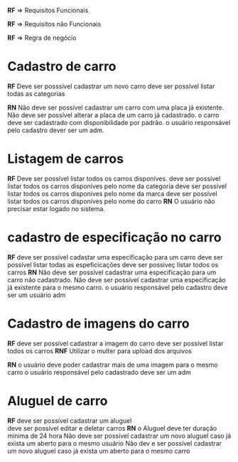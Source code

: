 **RF** => Requisitos Funcionais 

**RF** => Requisitos não Funcionais

**RF** => Regra de negócio

# Cadastro de carro 
**RF**
Deve ser posssível cadastrar um novo carro
deve ser possível listar todas as categorias

**RN**
Não deve ser possível cadastrar um carro com uma placa já existente.
Não deve ser possível alterar a placa de um carro já cadastrado.
o carro deve ser cadastrado com disponibilidade por padrão.
o usuário responsável pelo cadastro dever ser um adm.
# Listagem de carros

**RF**
Deve ser possível listar todos os carros disponíves.
deve ser possível listar todos os carros disponíves pelo nome da categoria
deve ser possível listar todos os carros disponíves pelo nome da marca
deve ser possível listar todos os carros disponíves pelo nome do carro
**RN**
O usuário não precisar estar logado no sistema.

# cadastro de especificação no carro

**RF**
deve ser possível cadastar uma especificação para um carro
deve ser possível listar todas as espeficicações
deve ser possiveç listar todos os carros
**RN**
Não deve ser possível cadastrar uma especificação para um carro não cadastrado.
Não deve ser possível cadastrar uma especificação já existente para o mesmo carro.
o usuário responsável pelo cadastro deve ser um usuário adm
 
 # Cadastro de imagens do carro 

 **RF**
  deve ser possível cadastrar a imagem do carro
  deve ser possível listar todos os carros
  **RNF**
  Utilizar o multer para upload dos arquivos
 
 **RN**
 o usuário deve poder cadastrar mais de uma imagem para o mesmo carro
 o usuário responsável pelo cadastrado deve ser um adm

 # Aluguel de carro

 **RF**
  deve ser possível cadastrar um aluguel          
deve ser possível editar e deletar carros
 **RN**
 o Aluguel deve ter duração mínima de 24 hora
 Não deve ser possível cadastrar um novo aluguel caso já exista um aberto para o mesmo usuário
 Não dev e ser possível cadastrar um novo aluguel caso já exista um aberto para o mesmo carro
